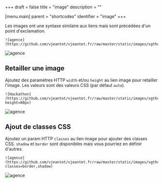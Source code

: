 +++
draft = false
title = "image"
description = ""

[menu.main]
parent = "shortcodes"
identifier = "image"
+++

Les images ont une syntaxe similaire aux liens mais sont précédées d'un point d'exclamation.

	![agence](https://github.com/vjeantet/vjeantet.fr/raw/master/static/images/sgthon/C.jpg)

![agence](https://github.com/vjeantet/vjeantet.fr/raw/master/static/images/sgthon/C.jpg)

## Retailler une image

Ajoutez des paramètres HTTP `width` et/ou `height` au lien image  pour retailler l'image. Les valeurs sont des valeurs CSS (par défaut `auto`).


	![Hackathon](https://github.com/vjeantet/vjeantet.fr/raw/master/static/images/sgthon/C.jpg?height=80px)

![agence](https://github.com/vjeantet/vjeantet.fr/raw/master/static/images/sgthon/C.jpg?height=80px)


## Ajout de classes CSS 

Ajoutez un param HTTP `classes` au lien image pour ajouter des classes CSS. `shadow` et `border` sont disponibles mais vous pourriez en définir d'autres.

	![agence](https://github.com/vjeantet/vjeantet.fr/raw/master/static/images/sgthon/C.jpg?classes=border,shadow)

![agence](https://github.com/vjeantet/vjeantet.fr/raw/master/static/images/sgthon/C.jpg?classes=border,shadow)
